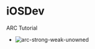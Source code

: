 # iOSDev
ARC Tutorial
- ![arc-strong-weak-unowned](https://github.com/adavalli123/iOSDev/blob/main/ARC.png)
